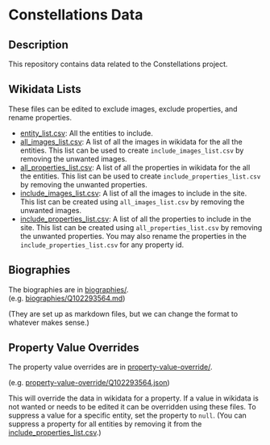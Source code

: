 # Constellations Data
## Description
This repository contains data related to the Constellations project.

## Wikidata Lists
These files can be edited to exclude images, exclude properties, and rename properties.
- [entity_list.csv](wikidata-lists/entity_list.csv): All the entities to include.
- [all_images_list.csv](wikidata-lists/all_images_list.csv): A list of all the images in wikidata for the all the entities. This list can be used to create `include_images_list.csv` by removing the unwanted images.
- [all_properties_list.csv](wikidata-lists/all_properties_list.csv): A list of all the properties in wikidata for the all the entities. This list can be used to create `include_properties_list.csv` by removing the unwanted properties.
- [include_images_list.csv](wikidata-lists/include_images_list.csv): A list of all the images to include in the site. This list can be created using `all_images_list.csv` by removing the unwanted images.
- [include_properties_list.csv](wikidata-lists/include_properties_list.csv): A list of all the properties to include in the site. This list can be created using `all_properties_list.csv` by removing the unwanted properties. You may also rename the properties in the `include_properties_list.csv` for any property id.

## Biographies
The biographies are in [biographies/](biographies).<br />
(e.g. [biographies/Q102293564.md](biographies/Q102293564.md))

(They are set up as markdown files, but we can change the format to whatever makes sense.)

## Property Value Overrides
The property value overrides are in [property-value-override/](property-value-override).<br />

(e.g. [property-value-override/Q102293564.json](property-value-override/Q102293564.json))

This will override the data in wikidata for a property.  If a value in wikidata is not wanted or needs to be edited it can be overridden using these files. To suppress a value for a specific entity, set the property to `null`. (You can suppress a property for all entities by removing it from the [include_properties_list.csv](wikidata-lists/include_properties_list.csv).)
